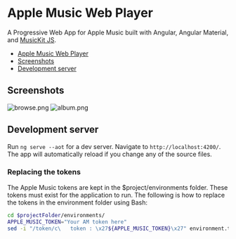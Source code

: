 # Apple Music Web Player

A Progressive Web App for Apple Music built with Angular, Angular Material, and [MusicKit JS](https://developer.apple.com/documentation/musickitjs).

* [Apple Music Web Player](#apple-music-web-player)
* [Screenshots](#screenshots)
* [Development server](#development-server)

## Screenshots

![browse.png](./screenshots/browse.png)
![album.png](./screenshots/album.png)

## Development server

Run `ng serve --aot` for a dev server. Navigate to `http://localhost:4200/`. The app will automatically reload if you change any of the source files.

### Replacing the tokens

The Apple Music tokens are kept in the $project/environments folder. These tokens must exist for the application to run.
The following is how to replace the tokens in the environment folder using Bash:

```Bash
cd $projectFolder/environments/
APPLE_MUSIC_TOKEN="Your AM token here"
sed -i "/token/c\   token : \x27${APPLE_MUSIC_TOKEN}\x27" environment.ts
```